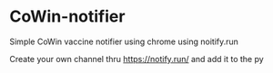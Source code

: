 # CoWin-notifier
Simple CoWin vaccine notifier using chrome using noitify.run

Create your own channel thru https://notify.run/ and add it to the py
